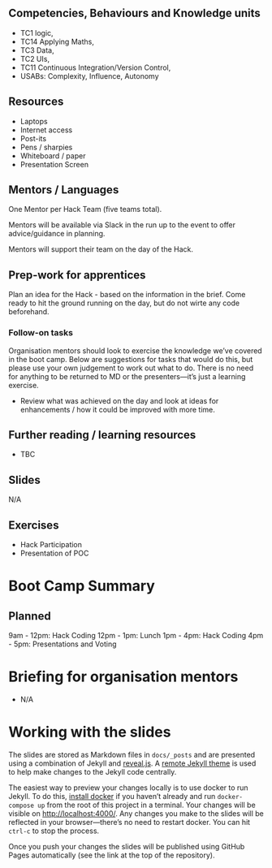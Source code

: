 <!--- ORGANISER THINGS TO CONSIDER 
- Which technical competencies, behaviours and knowledge module topics does the bootcamp cover/meet
- Structuring retros so that they can inform thinking for individual's personal learning records (off the job training record tab in their learning logs)
- Introducing some sort of test or quiz on basic concept learning points from the bootcamp to validate that they have taken stuff in, and provide organisation mentors with results to help them focus follow ups
--->

## Competencies, Behaviours and Knowledge units

* TC1 logic, 
* TC14 Applying Maths, 
* TC3 Data, 
* TC2 UIs, 
* TC11 Continuous Integration/Version Control, 
* USABs: Complexity, Influence, Autonomy

## Resources 

* Laptops
* Internet access
* Post-its
* Pens / sharpies
* Whiteboard / paper
* Presentation Screen

## Mentors / Languages
 
One Mentor per Hack Team (five teams total).

Mentors will be available via Slack in the run up to the event to offer advice/guidance in planning.

Mentors will support their team on the day of the Hack.

## Prep-work for apprentices

Plan an idea for the Hack - based on the information in the brief. Come ready to hit the ground running on the day, but do not wirte any code beforehand. 

### Follow-on tasks

Organisation mentors should look to exercise the knowledge we’ve covered in the boot camp. Below are suggestions for tasks that would do this, but please use your own judgement to work out what to do. There is no need for anything to be returned to MD or the presenters—it’s just a learning exercise.

* Review what was achieved on the day and look at ideas for enhancements / how it could be improved with more time. 

## Further reading / learning resources

<!--- For end of boot camp: Signposting for apprentices self study, further learning, online resources, practice etc. --->

* TBC
 
## Slides

N/A

## Exercises

* Hack Participation
* Presentation of POC
<!--- 
* Setting up CI?
* Branching and creating Pull Requests?
* Resolving, tracing, telneting?
---> 

# Boot Camp Summary


## Planned

9am - 12pm: Hack Coding
12pm - 1pm: Lunch
1pm - 4pm: Hack Coding
4pm - 5pm: Presentations and Voting


# Briefing for organisation mentors

* N/A

# Working with the slides

The slides are stored as Markdown files in `docs/_posts` and are presented using a combination of Jekyll and [reveal.js](https://revealjs.com/#/). A [remote Jekyll theme](https://github.com/autotraderuk/jekyll-revealjs) is used to help make changes to the Jekyll code centrally.

The easiest way to preview your changes locally is to use docker to run Jekyll. To do this, [install docker](https://www.docker.com/get-started) if you haven’t already and run `docker-compose up` from the root of this project in a terminal. Your changes will be visible on <http://localhost:4000/>. Any changes you make to the slides will be reflected in your browser—there’s no need to restart docker. You can hit `ctrl-c` to stop the process.

Once you push your changes the slides will be published using GitHub Pages automatically (see the link at the top of the repository).
